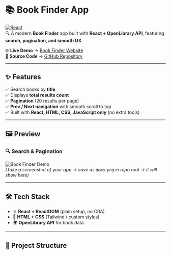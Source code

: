 # 📚 Book Finder App  

[![React](https://img.shields.io/badge/React-18-blue?logo=react)](https://reactjs.org/)  
🔍 A modern **Book Finder** app built with **React + OpenLibrary API**, featuring **search, pagination, and smooth UX**.  

🌐 **Live Demo** → [Book Finder Website](https://cftpq4-5173.csb.app/)  
📂 **Source Code** → [GitHub Repository](https://github.com/Nihal-3005/Book-Finder)  

---

## ✨ Features
✅ Search books by **title**  
✅ Displays **total results count**  
✅ **Pagination** (20 results per page)  
✅ **Prev / Next navigation** with smooth scroll to top  
✅ Built with **React, HTML, CSS, JavaScript only** (no extra tools)  

---

## 🖼️ Preview  

### 🔍 Search & Pagination  
![Book Finder Demo](."C:\Users\Nihal\Desktop\book-finderjhhg\src\assets\Bookfinder.png")  
*(Take a screenshot of your app → save as `demo.png` in repo root → it will show here)*  

---

## 🛠️ Tech Stack
- ⚛️ **React + ReactDOM** (plain setup, no CRA)  
- 🎨 **HTML + CSS** (Tailwind / custom styles)  
- 🌍 **OpenLibrary API** for book data  

---

## 📂 Project Structure
